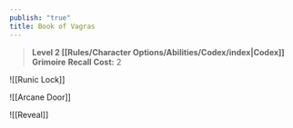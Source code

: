 ```yaml
---
publish: "true"
title: Book of Vagras
---
```

> **Level 2 [[Rules/Character Options/Abilities/Codex/index|Codex]] Grimoire**
> **Recall Cost:** 2

![[Runic Lock]]

![[Arcane Door]]

![[Reveal]]
